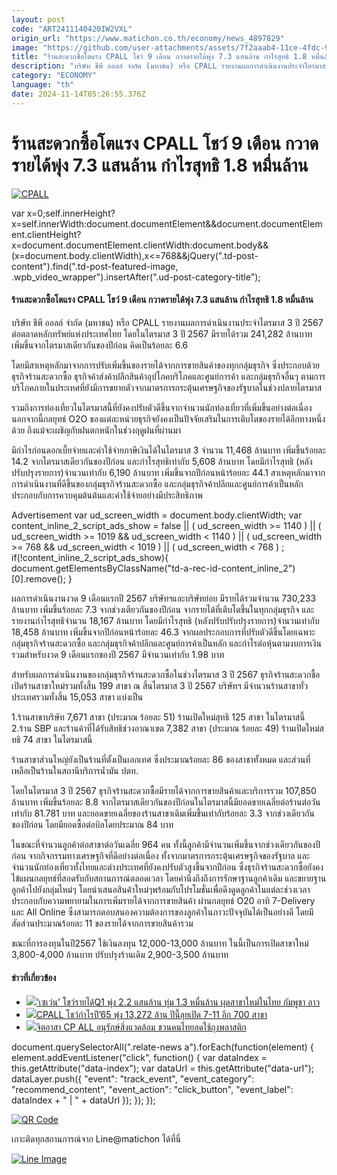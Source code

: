 ```yaml
---
layout: post
code: "ART2411140420IW2VXL"
origin_url: "https://www.matichon.co.th/economy/news_4897829"
image: "https://github.com/user-attachments/assets/7f2aaab4-11ce-4fdc-977d-e7c354b26c6e"
title: "ร้านสะดวกซื้อโตแรง CPALL โชว์ 9 เดือน กวาดรายได้พุ่ง 7.3 แสนล้าน กำไรสุทธิ 1.8 หมื่นล้าน"
description: "บริษัท ชีพี ออลล์ จำกัด (มหาชน) หรือ CPALL รายงานผลการดำเนินงานประจำไตรมาส 3 ปี 2567 ต่อตลาดหลักทรัพย์แห่งประเทศไทย โดยในไตรมาส 3 ปี 2567 มีรายได้รวม 241,282"
category: "ECONOMY"
language: "th"
date: 2024-11-14T05:26:55.376Z
---
```


# ร้านสะดวกซื้อโตแรง CPALL โชว์ 9 เดือน กวาดรายได้พุ่ง 7.3 แสนล้าน กำไรสุทธิ 1.8 หมื่นล้าน

[![](https://www.matichon.co.th/wp-content/uploads/2024/11/CPALL.jpg "CPALL")](https://www.matichon.co.th/wp-content/uploads/2024/11/CPALL.jpg)

var x=0;self.innerHeight?x=self.innerWidth:document.documentElement&&document.documentElement.clientHeight?x=document.documentElement.clientWidth:document.body&&(x=document.body.clientWidth),x<=768&&jQuery(".td-post-content").find(".td-post-featured-image, .wpb\_video\_wrapper").insertAfter(".ud-post-category-title");

#### **ร้านสะดวกซื้อโตแรง CPALL โชว์ 9 เดือน กวาดรายได้พุ่ง 7.3 แสนล้าน กำไรสุทธิ 1.8 หมื่นล้าน**

บริษัท ชีพี ออลล์ จำกัด (มหาชน) หรือ CPALL รายงานผลการดำเนินงานประจำไตรมาส 3 ปี 2567 ต่อตลาดหลักทรัพย์แห่งประเทศไทย โดยในไตรมาส 3 ปี 2567 มีรายได้รวม 241,282 ล้านบาท เพิ่มขึ้นจากไตรมาสเดียวกันของปีก่อน คิดเป็นร้อยละ 6.6

โดยมีสาเหตุหลักมาจากการปรับเพิ่มขึ้นของรายได้จากการขายสินค้าของทุกกลุ่มธุรกิจ ซึ่งประกอบด้วยธุรกิจร้านสะดวกซื้อ ธุรกิจค้าส่งค้าปลีกสินค้าอุปโภคบริโภคและศูนย์การค้า และกลุ่มธุรกิจอื่นๆ ตามการบริโภคภายในประเทศที่ยังมีการขยายตัวจากมาตรการกระตุ้นเศรษฐกิจของรัฐบาลในช่วงปลายไตรมาส

รวมถึงการท่องเที่ยวในไตรมาสนี้ที่ยังคงปรับตัวดีขึ้นจากจำนวนนักท่องเที่ยวที่เพิ่มขึ้นอย่างต่อเนื่อง นอกจากนี้กลยุทธ์ O2O ของแต่ละหน่วยธุรกิจยังคงเป็นปัจจัยเสริมในการเติบโตของรายได้อีกทางหนึ่งด้วย ถึงแม้จะเผชิญกับฝนตกหนักในช่วงฤดูฝนที่ผ่านมา

มีกำไรก่อนดอกเบี้ยจ่ายและค่าใช้จ่ายภาษีเงินได้ในไตรมาส 3 จำนวน 11,468 ล้านบาท เพิ่มขึ้นร้อยละ 14.2 จากไตรมาสเดียวกันของปีก่อน และกำไรสุทธิเท่ากับ 5,608 ล้านบาท โดยมีกำไรสุทธิ (หลังปรับปรุงรายการ)จำนวนเท่ากับ 6,190 ล้านบาท เพิ่มขึ้นจากปีก่อนหน้าร้อยละ 44.1 สาเหตุหลักมาจากการดำเนินงานที่ดีขึ้นของกลุ่มธุรกิจร้านสะดวกซื้อ และกลุ่มธุรกิจค้าปลึกและศูนย์การค้าเป็นหลัก ประกอบกับการควบคุมต้นต้นและค่าใช้จ่ายอย่างมีประสิทธิภาพ

Advertisement var ud\_screen\_width = document.body.clientWidth; var content\_inline\_2\_script\_ads\_show = false || ( ud\_screen\_width >= 1140 ) || ( ud\_screen\_width >= 1019 && ud\_screen\_width < 1140 ) || ( ud\_screen\_width >= 768 && ud\_screen\_width < 1019 ) || ( ud\_screen\_width < 768 ) ; if(!content\_inline\_2\_script\_ads\_show){ document.getElementsByClassName("td-a-rec-id-content\_inline\_2")\[0\].remove(); }

ผลการดำเนินงานงวด 9 เดือนแรกปี 2567 บริษัทฯและบริษัทย่อย มีรายได้รวมจำนวน 730,233 ล้านบาท เพิ่มขึ้นร้อยละ 7.3 จากช่วงเตียวกันของปีก่อน จากรายได้ที่เติบโตขึ้นในทุกกลุ่มธุรกิจ และรายงานกำไรสุทธิจำนวน 18,167 ล้านบาท โดยมีกำไรสุทธิ (หลังปรับปรับปรุงรายการ)จำนวนเท่ากับ 18,458 ล้านบาท เพิ่มขึ้นจากปีก่อนหน้าร้อยละ 46.3 จากผลประกอบการที่ปรับตัวดีขึ้นโดยเฉพาะกลุ่มธุรกิจร้านสะดวกซื้อ และกลุ่มธุรกิจค้าปลีกและศูนย์การค้าเป็นหลัก และกำไรต่อหุ้นตามงบการเงินรวมสำหรับงวด 9 เดือนแรกของปี 2567 มีจำนวนเท่ากับ 1.98 บาท

สำหรับผลการดำเนินงานของกลุ่มธุรกิจร้านสะดวกซื้อในช่วงไตรมาส 3 ปี 2567 ธุรกิจร้านสะดวกชื้อเปิดร้านสาขาใหม่รวมทั้งสิ้น 199 สาขา ณ สิ้นไตรมาส 3 ปี 2567 บริษัทฯ มีจำนวนร้านสาขาทั่วประเทศรวมทั้งสิ้น 15,053 สาขา แบ่งเป็น

1.ร้านสาขาบริษัท 7,671 สาขา (ประมาณ ร้อยละ 51) ร้านเปิดใหม่สุทธิ 125 สาขา ในไตรมาสนี้  
2.ร้าน SBP และร้านค้าที่ได้รับสิทธิช่วงอาณาเขต 7,382 สาขา (ประมาณ ร้อยละ 49) ร้านเปิดใหม่สทธิ 74 สาขา ในไตรมาสนี้

ร้านสาขาส่วนใหญ่ยังเป็นร้านที่ตั้งเป็นเอกเทศ ซึ่งประมาณร้อยละ 86 ของสาชาทั้งหมด และส่วนที่เหลือเป็นร้านในสถานีบริการน้ำมัน ปตท.

โดยในไตรมาส 3 ปี 2567 ธุรกิจร้านสะดวกซื้อมีรายได้จากการขายสินค้าและบริการรวม 107,850 ล้านบาท เพิ่มขึ้นร้อยละ 8.8 จากไตรมาสเดียวกันของปีก่อนในไตรมาสนี้มียอดขายเฉลี่ยต่อร้านต่อวัน เท่ากับ 81.781 บาท และยอดขายเฉลี่ยของร้านสาขาเดิมเพิ่มขึ้นเท่ากับร้อยละ 3.3 จากช่วงเดียวกันของปีก่อน โดยมียอดซื้อต่อบิลโดยประมาณ 84 บาท

ในขณะที่จำนวนลูกค้าต่อสาขาต่อวันเฉลี่ย 964 คน ทั้งนี้ลูกค้ามีจำนวนเพิ่มขึ้นจากช่วงเดียวกันของปีก่อน จากกิจกรรมทางเศรษฐกิจที่ดีอย่างต่อเนื่อง ทั้งจากมาตรการกระตุ้นเศรษฐกิจของรัฐบาล และจำนวนนักท่องเที่ยวทั้งไทยและต่างประเทศที่ยังคงปรับตัวสูงขึ้นจากปีก่อน ซึ่งธุรกิจร้านสะดวกซื้อยังคงไข้แผนกลยุทธ์ที่สอดรับกับสถานการณ์ตลอดเวลา โดยคำนึงถึงถึงการรักษาฐานลูกค้าเดิม และขยายฐานลูกค้าไปยังกลุ่มไหม่ๆ โดยนำเสนอสินค้าใหม่ๆพร้อมกับโปรโมชั่นเพื่อดึงดูดลูกค้าในแต่ละช่วงเวลาประกอบกับความพยายามในการเพิ่มรายได้จากการขายสินค้า ผ่านกลยุทธ์ O20 อาทิ 7-Delivery และ All Online ซึ่งสามารถตอบสนองความต้องการของลูกค้าในภาวะปัจจุบันได้เป็นอย่างดี โดยมีสัดส่วนประมาณร้อยละ 11 ของรายได้จากการขายสินค้ารวม

ขณะที่การลงทุนในปี2567 ใช้เงินลงทุน 12,000-13,000 ล้านบาท ในนี้เป็นการเปิดสาขาใหม่ 3,800-4,000 ล้านบาท ปรับปรุงร้านเดิม 2,900-3,500 ล้านบาท

#### ข่าวที่เกี่ยวข้อง

*   [![](https://www.matichon.co.th/wp-content/uploads/2023/05/7111ลาวกัทพู.jpg)‘เซเว่น’ โชว์รายได้Q1 พุ่ง 2.2 แสนล้าน ทุ่ม 1.3 หมื่นล้าน ผุดสาขาใหม่ในไทย กัมพูชา ลาว](https://www.matichon.co.th/economy/news_3972980)
*   [![](https://www.matichon.co.th/wp-content/uploads/2023/01/เซเว่น.jpg)CPALL โชว์กำไรปี’65 พุ่ง 13,272 ล้าน ปีนี้ลุยเปิด 7-11 อีก 700 สาขา](https://www.matichon.co.th/economy/news_3840422)
*   [![](https://www.matichon.co.th/wp-content/uploads/2017/05/18425876_10155315287306764_1778819539_n.jpg)จิตอาสา CP ALL อนุรักษ์สิ่งแวดล้อม ชวนคนไทยลดใช้ถุงพลาสติก](https://www.matichon.co.th/publicize/news_564569)

document.querySelectorAll(".relate-news a").forEach(function(element) { element.addEventListener("click", function() { var dataIndex = this.getAttribute("data-index"); var dataUrl = this.getAttribute("data-url"); dataLayer.push({ "event": "track\_event", "event\_category": "recommend\_content", "event\_action": "click\_button", "event\_label": dataIndex + " | " + dataUrl }); }); });

[![QR Code](https://www.matichon.co.th/wp-content/uploads/2023/07/wob1371z.jpg)](https://lin.ee/ht0nDxX)

เกาะติดทุกสถานการณ์จาก Line@matichon ได้ที่นี่

[![Line Image](https://www.matichon.co.th/wp-content/uploads/2023/07/th.png)](https://lin.ee/ht0nDxX)